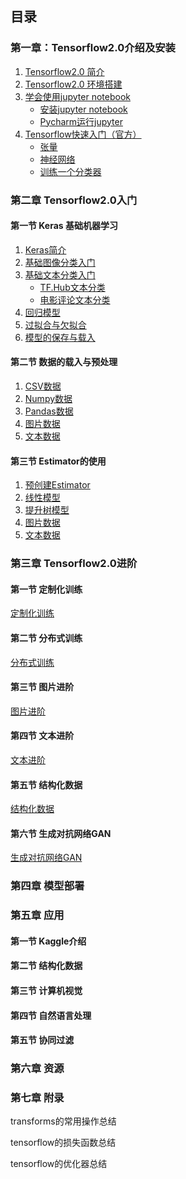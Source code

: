 ## 目录

### 第一章：Tensorflow2.0介绍及安装

1. [Tensorflow2.0 简介](chapter1/1.1-tensorflow-introduction.md)
2. [Tensorflow2.0 环境搭建](chapter1/1.2-tensorflow-installation.md)
3. [学会使用jupyter notebook](.)
   - [安装jupyter notebook](chapter1/3_neural_networks_tutorial.ipynb)
   - [Pycharm运行jupyter](chapter1/1_tensor_tutorial.ipynb)
4. [Tensorflow快速入门（官方）](chapter1/1.3-quick-start-for-beginners.md)
   - [张量](chapter1/1_tensor_tutorial.ipynb)
   - [神经网络](chapter1/3_neural_networks_tutorial.ipynb)
   - [训练一个分类器](chapter1/4_cifar10_tutorial.ipynb)

### 第二章 Tensorflow2.0入门

#### 第一节 Keras 基础机器学习

1. [Keras简介]()
2. [基础图像分类入门](chapter2/2.1.1.pytorch-basics-tensor.ipynb)
3. [基础文本分类入门](chapter2/2.1.2-pytorch-basics-autograd.ipynb)
   - [TF.Hub文本分类]()
   - [电影评论文本分类]()
4. [回归模型](chapter2/2.1.3-pytorch-basics-nerual-network.ipynb)
5. [过拟合与欠拟合](chapter2/2.1.4-pytorch-basics-data-loader.ipynb)
6. [模型的保存与载入]()

#### 第二节 数据的载入与预处理

1. [CSV数据]()
2. [Numpy数据]()
3. [Pandas数据]()
4. [图片数据]()
5. [文本数据]()

#### 第三节 Estimator的使用

1. [预创建Estimator]()
2. [线性模型]()
3. [提升树模型]()
4. [图片数据]()
5. [文本数据]()

### 第三章 Tensorflow2.0进阶

#### 第一节 定制化训练

[定制化训练](chapter3/3.1-logistic-regression.ipynb)

#### 第二节 分布式训练

[分布式训练](chapter3/3.2-mnist.ipynb)

#### 第三节 图片进阶

[图片进阶](chapter3/3.3-rnn.ipynb)

#### 第四节 文本进阶

[文本进阶]()

#### 第五节 结构化数据

[结构化数据]()

#### 第六节 生成对抗网络GAN

[生成对抗网络GAN]()

### 第四章 模型部署



### 第五章 应用

#### 第一节 Kaggle介绍

#### 第二节 结构化数据

#### 第三节 计算机视觉

#### 第四节 自然语言处理

#### 第五节 协同过滤

### 第六章 资源

### 第七章 附录

transforms的常用操作总结

tensorflow的损失函数总结

tensorflow的优化器总结